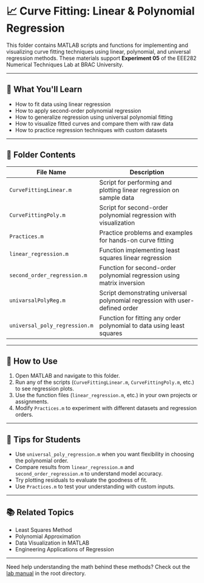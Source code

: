 # 📈 Curve Fitting: Linear & Polynomial Regression

This folder contains MATLAB scripts and functions for implementing and visualizing curve fitting techniques using linear, polynomial, and universal regression methods. These materials support **Experiment 05** of the EEE282 Numerical Techniques Lab at BRAC University.

---

## 🧪 What You'll Learn

- How to fit data using linear regression
- How to apply second-order polynomial regression
- How to generalize regression using universal polynomial fitting
- How to visualize fitted curves and compare them with raw data
- How to practice regression techniques with custom datasets

---

## 📂 Folder Contents

| File Name                     | Description                                                                  |
| ----------------------------- | ---------------------------------------------------------------------------- |
| `CurveFittingLinear.m`        | Script for performing and plotting linear regression on sample data          |
| `CurveFittingPoly.m`          | Script for second-order polynomial regression with visualization             |
| `Practices.m`                 | Practice problems and examples for hands-on curve fitting                    |
| `linear_regression.m`         | Function implementing least squares linear regression                        |
| `second_order_regression.m`   | Function for second-order polynomial regression using matrix inversion       |
| `univarsalPolyReg.m`          | Script demonstrating universal polynomial regression with user-defined order |
| `universal_poly_regression.m` | Function for fitting any order polynomial to data using least squares        |

---

## 🚀 How to Use

1. Open MATLAB and navigate to this folder.
2. Run any of the scripts (`CurveFittingLinear.m`, `CurveFittingPoly.m`, etc.) to see regression plots.
3. Use the function files (`linear_regression.m`, etc.) in your own projects or assignments.
4. Modify `Practices.m` to experiment with different datasets and regression orders.

---

## 📌 Tips for Students

- Use `universal_poly_regression.m` when you want flexibility in choosing the polynomial order.
- Compare results from `linear_regression.m` and `second_order_regression.m` to understand model accuracy.
- Try plotting residuals to evaluate the goodness of fit.
- Use `Practices.m` to test your understanding with custom inputs.

---

## 📚 Related Topics

- Least Squares Method
- Polynomial Approximation
- Data Visualization in MATLAB
- Engineering Applications of Regression

---

Need help understanding the math behind these methods? Check out the [lab manual](../EEE_ECE_282_NumericalTechniquesLabManual.pdf) in the root directory.
